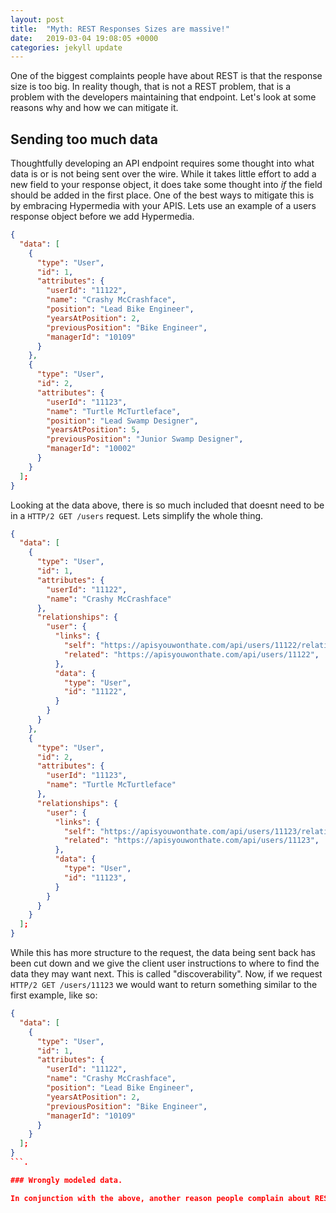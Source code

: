 ```yaml
---
layout: post
title:  "Myth: REST Responses Sizes are massive!"
date:   2019-03-04 19:08:05 +0000
categories: jekyll update
---
```


One of the biggest complaints people have about REST is that the response size is too big. In reality though, that is not a REST problem, that is a problem with the developers maintaining that endpoint. Let's look at some reasons why and how we can mitigate it. 

## Sending too much data

Thoughtfully developing an API endpoint requires some thought into what data is or is not being sent over the wire. While it takes little effort to add a new field to your response object, it does take some thought into _if_ the field should be added in the first place. One of the best ways to mitigate this is by embracing Hypermedia with your APIS. Lets use an example of a users response object before we add Hypermedia. 

```json
{
  "data": [
    {
      "type": "User",
      "id": 1,
      "attributes": {
        "userId": "11122",
        "name": "Crashy McCrashface",
        "position": "Lead Bike Engineer",
        "yearsAtPosition": 2,
        "previousPosition": "Bike Engineer",
        "managerId": "10109"
      }
    },
    {
      "type": "User",
      "id": 2,
      "attributes": {
        "userId": "11123",
        "name": "Turtle McTurtleface",
        "position": "Lead Swamp Designer",
        "yearsAtPosition": 5,
        "previousPosition": "Junior Swamp Designer",
        "managerId": "10002"
      }
    }
  ];
}
```

Looking at the data above, there is so much included that doesnt need to be in a ```HTTP/2 GET /users``` request. Lets simplify the whole thing. 

```json
{
  "data": [
    {
      "type": "User",
      "id": 1,
      "attributes": {
        "userId": "11122",
        "name": "Crashy McCrashface"
      },
      "relationships": {
        "user": {
          "links": {
            "self": "https://apisyouwonthate.com/api/users/11122/relationships/user",
            "related": "https://apisyouwonthate.com/api/users/11122",
          },
          "data": {
            "type": "User",
            "id": "11122",
          }
        } 
      }
    },
    {
      "type": "User",
      "id": 2,
      "attributes": {
        "userId": "11123",
        "name": "Turtle McTurtleface"
      },
      "relationships": {
        "user": {
          "links": {
            "self": "https://apisyouwonthate.com/api/users/11123/relationships/user",
            "related": "https://apisyouwonthate.com/api/users/11123",
          },
          "data": {
            "type": "User",
            "id": "11123",
          }
        } 
      }
    }
  ];
}
```

While this has more structure to the request, the data being sent back has been cut down and we give the client user instructions to where to find the data they may want next. This is called "discoverability". Now, if we request ```HTTP/2 GET /users/11123``` we would want to return something similar to the first example, like so: 

```json
{
  "data": [
    {
      "type": "User",
      "id": 1,
      "attributes": {
        "userId": "11122",
        "name": "Crashy McCrashface",
        "position": "Lead Bike Engineer",
        "yearsAtPosition": 2,
        "previousPosition": "Bike Engineer",
        "managerId": "10109"
      }
    }
  ];
}
```.

### Wrongly modeled data. 

In conjunction with the above, another reason people complain about REST response sizes being so large is that developers have not modeled the data for the requests. Lets consider the example above. In it, we have two requests we are making, ```/api/users``` and ```/api/users/11122```. In the first request, we should return the least amount of data possible. When making the first GET request, which returns all the resources for the given endpoint, model your data to return the bare minimum. In this case, a userId and a name. 